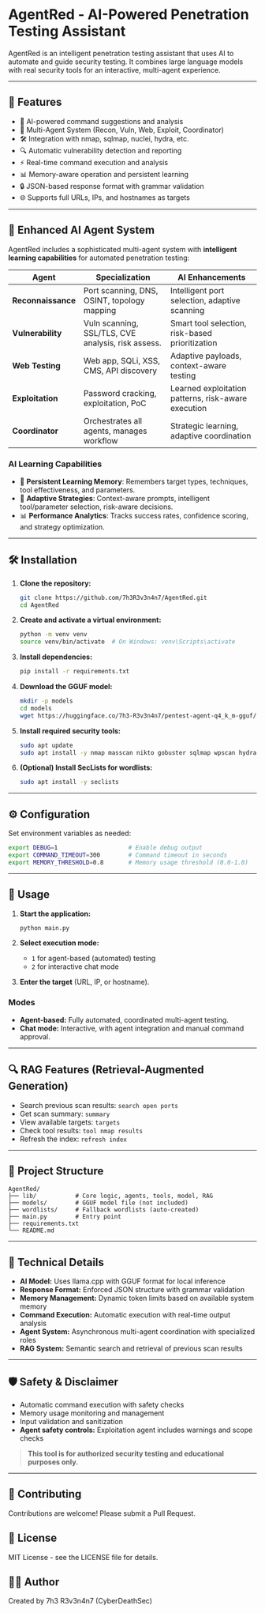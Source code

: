 # AgentRed - AI-Powered Penetration Testing Assistant

AgentRed is an intelligent penetration testing assistant that uses AI to automate and guide security testing. It combines large language models with real security tools for an interactive, multi-agent experience.

---

## 🚀 Features

- 🤖 AI-powered command suggestions and analysis
- 🎯 Multi-Agent System (Recon, Vuln, Web, Exploit, Coordinator)
- 🛠️ Integration with nmap, sqlmap, nuclei, hydra, etc.
- 🔍 Automatic vulnerability detection and reporting
- ⚡ Real-time command execution and analysis
- 📊 Memory-aware operation and persistent learning
- 🔒 JSON-based response format with grammar validation
- 🌐 Supports full URLs, IPs, and hostnames as targets

---

## 🤖 Enhanced AI Agent System

AgentRed includes a sophisticated multi-agent system with **intelligent learning capabilities** for automated penetration testing:

| Agent                | Specialization                                      | AI Enhancements                                      |
|----------------------|-----------------------------------------------------|------------------------------------------------------|
| **Reconnaissance**   | Port scanning, DNS, OSINT, topology mapping         | Intelligent port selection, adaptive scanning        |
| **Vulnerability**    | Vuln scanning, SSL/TLS, CVE analysis, risk assess.  | Smart tool selection, risk-based prioritization      |
| **Web Testing**      | Web app, SQLi, XSS, CMS, API discovery              | Adaptive payloads, context-aware testing             |
| **Exploitation**     | Password cracking, exploitation, PoC                | Learned exploitation patterns, risk-aware execution  |
| **Coordinator**      | Orchestrates all agents, manages workflow           | Strategic learning, adaptive coordination            |

### AI Learning Capabilities

- 🧠 **Persistent Learning Memory**: Remembers target types, techniques, tool effectiveness, and parameters.
- 🎯 **Adaptive Strategies**: Context-aware prompts, intelligent tool/parameter selection, risk-aware decisions.
- 📊 **Performance Analytics**: Tracks success rates, confidence scoring, and strategy optimization.

---

## 🛠️ Installation

1. **Clone the repository:**
   ```bash
   git clone https://github.com/7h3R3v3n4n7/AgentRed.git
   cd AgentRed
   ```

2. **Create and activate a virtual environment:**
   ```bash
   python -m venv venv
   source venv/bin/activate  # On Windows: venv\Scripts\activate
   ```

3. **Install dependencies:**
   ```bash
   pip install -r requirements.txt
   ```

4. **Download the GGUF model:**
   ```bash
   mkdir -p models
   cd models
   wget https://huggingface.co/7h3-R3v3n4n7/pentest-agent-q4_k_m-gguf/resolve/main/unsloth.Q4_K_M.gguf -O pentest-agent.gguf
   ```

5. **Install required security tools:**
   ```bash
   sudo apt update
   sudo apt install -y nmap masscan nikto gobuster sqlmap wpscan hydra nuclei
   ```

6. **(Optional) Install SecLists for wordlists:**
   ```bash
   sudo apt install -y seclists
   ```

---

## ⚙️ Configuration

Set environment variables as needed:
```bash
export DEBUG=1                    # Enable debug output
export COMMAND_TIMEOUT=300        # Command timeout in seconds
export MEMORY_THRESHOLD=0.8       # Memory usage threshold (0.0-1.0)
```

---

## 🚀 Usage

1. **Start the application:**
   ```bash
   python main.py
   ```

2. **Select execution mode:**
   - `1` for agent-based (automated) testing
   - `2` for interactive chat mode

3. **Enter the target** (URL, IP, or hostname).

### Modes

- **Agent-based:** Fully automated, coordinated multi-agent testing.
- **Chat mode:** Interactive, with agent integration and manual command approval.

---

## 🔍 RAG Features (Retrieval-Augmented Generation)

- Search previous scan results: `search open ports`
- Get scan summary: `summary`
- View available targets: `targets`
- Check tool results: `tool nmap results`
- Refresh the index: `refresh index`

---

## 📁 Project Structure

```
AgentRed/
├── lib/           # Core logic, agents, tools, model, RAG
├── models/        # GGUF model file (not included)
├── wordlists/     # Fallback wordlists (auto-created)
├── main.py        # Entry point
├── requirements.txt
└── README.md
```

---

## 🔧 Technical Details

- **AI Model:** Uses llama.cpp with GGUF format for local inference
- **Response Format:** Enforced JSON structure with grammar validation
- **Memory Management:** Dynamic token limits based on available system memory
- **Command Execution:** Automatic execution with real-time output analysis
- **Agent System:** Asynchronous multi-agent coordination with specialized roles
- **RAG System:** Semantic search and retrieval of previous scan results

---

## 🛡️ Safety & Disclaimer

- Automatic command execution with safety checks
- Memory usage monitoring and management
- Input validation and sanitization
- **Agent safety controls:** Exploitation agent includes warnings and scope checks

> **This tool is for authorized security testing and educational purposes only.**

---

## 🤝 Contributing

Contributions are welcome! Please submit a Pull Request.

## 📄 License

MIT License - see the LICENSE file for details.

## 👨‍💻 Author

Created by 7h3 R3v3n4n7 (CyberDeathSec) 